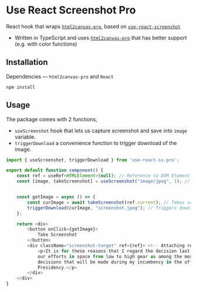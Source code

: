 # Use React Screenshot Pro 

React hook that wraps [`html2canvas-pro`](https://github.com/yorickshan/html2canvas-pro), based on [`use-react-screenshot`](https://github.com/vre2h/use-react-screenshot)

- Written in TypeScript and uses [`html2canvas-pro`](https://github.com/yorickshan/html2canvas-pro) that has better support (e.g. with color functions)


## Installation
Dependencies — `html2canvas-pro` and `React`

```shell
npm install 
```


## Usage
The package comes with 2 functions, 
- `useScreenshot` hook that lets us capture screenshot and save into `image` variable.
- `triggerDownload` a convenience function to trigger download of the image.

```javascript
import { useScreenshot, triggerDownload } from 'use-react-ss-pro';

export default function component() {
    const ref = useRef<HTMLElement>(null); // Reference to DOM Element
    const [image, takeScreenshot] = useScreenshot("image/jpeg", 1); // Hook usage


    const getImage = async () => {
        const curImage = await takeScreenshot(ref.current); // Takes screenshot
        triggerDownload(curImage, "screenshot.jpeg"); // Triggers download of the image
    };

    return <div>
        <button onClick={getImage}>
            Take Screenshot
        </button>
        <div className="screenshot-target" ref={ref}> <!-- Attaching ref to element -->
            <p>It is for these reasons that I regard the decision last year to shift 
            our efforts in space from low to high gear as among the most important 
            decisions that will be made during my incumbency in the office of the 
            Presidency.</p>
        </div>
    </div>
}

```

